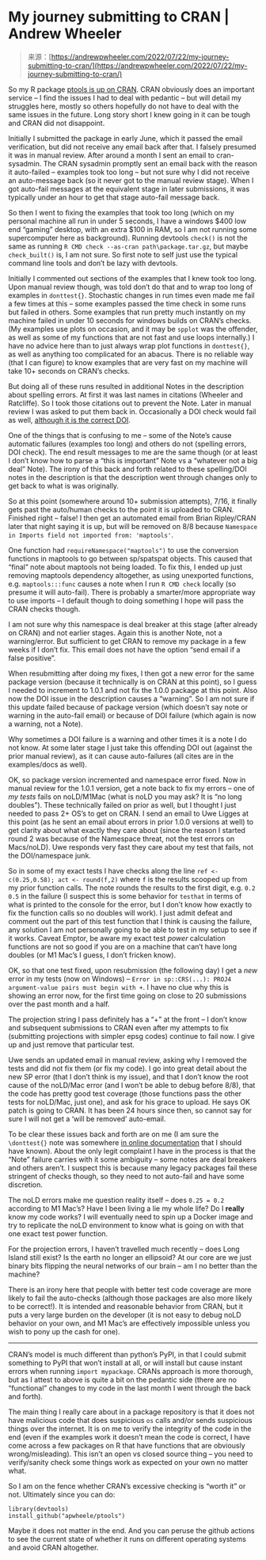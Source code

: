 <!--yml
category: 未分类
date: 2024-05-27 15:05:21
-->

# My journey submitting to CRAN | Andrew Wheeler

> 来源：[https://andrewpwheeler.com/2022/07/22/my-journey-submitting-to-cran/](https://andrewpwheeler.com/2022/07/22/my-journey-submitting-to-cran/)

So my R package [ptools is up on CRAN](https://cran.r-project.org/package=ptools). CRAN obviously does an important service – I find the issues I had to deal with pedantic – but will detail my struggles here, mostly so others hopefully do not have to deal with the same issues in the future. Long story short I knew going in it can be tough and CRAN did not disappoint.

Initially I submitted the package in early June, which it passed the email verification, but did not receive any email back after that. I falsely presumed it was in manual review. After around a month I sent an email to cran-sysadmin. The CRAN sysadmin promptly sent an email back with the reason it auto-failed – examples took too long – but not sure why I did not receive an auto-message back (so it never got to the manual review stage). When I got auto-fail messages at the equivalent stage in later submissions, it was typically under an hour to get that stage auto-fail message back.

So then I went to fixing the examples that took too long (which on my personal machine all run in under 5 seconds, I have a windows $400 low end “gaming” desktop, with an extra $100 in RAM, so I am not running some supercomputer here as background). Running devtools `check()` is not the same as running `R CMD check --as-cran path\package.tar.gz`, but maybe `check_built()` is, I am not sure. So first note to self just use the typical command line tools and don’t be lazy with devtools.

Initially I commented out sections of the examples that I knew took too long. Upon manual review though, was told don’t do that and to wrap too long of examples in `donttest{}`. Stochastic changes in run times even made me fail a few times at this – some examples passed the time check in some runs but failed in others. Some examples that run pretty much instantly on my machine failed in under 10 seconds for windows builds on CRAN’s checks. (My examples use plots on occasion, and it may be `spplot` was the offender, as well as some of my functions that are not fast and use loops internally.) I have no advice here than to just always wrap plot functions in `donttest{}`, as well as anything too complicated for an abacus. There is no reliable way (that I can figure) to know examples that are very fast on my machine will take 10+ seconds on CRAN’s checks.

But doing all of these runs resulted in additional Notes in the description about spelling errors. At first it was last names in citations (Wheeler and Ratcliffe). So I took those citations out to prevent the Note. Later in manual review I was asked to put them back in. Occasionally a DOI check would fail as well, [although it is the correct DOI](https://onlinelibrary.wiley.com/doi/10.1002/jip.1449).

One of the things that is confusing to me – some of the Note’s cause automatic failures (examples too long) and others do not (spelling errors, DOI check). The end result messages to me are the same though (or at least I don’t know how to parse a “this is important” Note vs a “whatever not a big deal” Note). The irony of this back and forth related to these spelling/DOI notes in the description is that the description went through changes only to get back to what is was originally.

So at this point (somewhere around 10+ submission attempts), 7/16, it finally gets past the auto/human checks to the point it is uploaded to CRAN. Finished right – false! I then get an automated email from Brian Ripley/CRAN later that night saying it is up, but will be removed on 8/8 because `Namespace in Imports field not imported from: 'maptools'`.

One function had `requireNamespace("maptools")` to use the conversion functions in maptools to go between sp/spatspat objects. This caused that “final” note about maptools not being loaded. To fix this, I ended up just removing maptools dependency altogether, as using unexported functions, e.g. `maptools:::func` causes a note when I run `R CMD check` locally (so presume it will auto-fail). There is probably a smarter/more appropriate way to use imports – I default though to doing something I hope will pass the CRAN checks though.

I am not sure why this namespace is deal breaker at this stage (after already on CRAN) and not earlier stages. Again this is another Note, not a warning/error. But sufficient to get CRAN to remove my package in a few weeks if I don’t fix. This email does not have the option “send email if a false positive”.

When resubmitting after doing my fixes, I then got a new error for the same package version (because it technically is on CRAN at this point), so I guess I needed to increment to 1.0.1 and not fix the 1.0.0 package at this point. Also now the DOI issue in the description causes a “warning”. So I am not sure if this update failed because of package version (which doesn’t say note or warning in the auto-fail email) or because of DOI failure (which again is now a warning, not a Note).

Why sometimes a DOI failure is a warning and other times it is a note I do not know. At some later stage I just take this offending DOI out (against the prior manual review), as it can cause auto-failures (all cites are in the examples/docs as well).

OK, so package version incremented and namespace error fixed. Now in manual review for the 1.0.1 version, get a note back to fix my errors – one of *my tests* fails on noLD/M1Mac (what is noLD you may ask? It is “no long doubles”). These technically failed on prior as well, but I thought I just needed to pass 2+ OS’s to get on CRAN. I send an email to Uwe Ligges at this point (as he sent an email about errors in prior 1.0.0 versions at well) to get clarity about what exactly they care about (since the reason I started round 2 was because of the Namespace threat, not the test errors on Macs/noLD). Uwe responds very fast they care about my test that fails, not the DOI/namespace junk.

So in some of my exact tests I have checks along the line `ref <- c(0.25,0.58); act <- round(f,2)` where `f` is the results scooped up from my prior function calls. The note rounds the results to the first digit, e.g. `0.2 0.5` in the failure (I suspect this is some behavior for `testhat` in terms of what is printed to the console for the error, but I don’t know how exactly to fix the function calls so no doubles will work). I just admit defeat and comment out the part of this test function that I think is causing the failure, any solution I am not personally going to be able to test in my setup to see if it works. Caveat Emptor, be aware my exact test *power* calculation functions are not so good if you are on a machine that can’t have long doubles (or M1 Mac’s I guess, I don’t fricken know).

OK, so that one test fixed, upon resubmission (the following day) I get a *new* error in my tests (now on Windows) – `Error in sp::CRS(...): PROJ4 argument-value pairs must begin with +`. I have no clue why this is showing an error now, for the first time going on close to 20 submissions over the past month and a half.

The projection string I pass definitely has a “+” at the front – I don’t know and subsequent submissions to CRAN even after my attempts to fix (submitting projections with simpler epsg codes) continue to fail now. I give up and just remove that particular test.

Uwe sends an updated email in manual review, asking why I removed the tests and did not fix them (or fix my code). I go into great detail about the new SP error (that I don’t think is my issue), and that I don’t know the root cause of the noLD/Mac error (and I won’t be able to debug before 8/8), that the code has pretty good test coverage (those functions pass the other tests for noLD/Mac, just one), and ask for his grace to upload. He says OK patch is going to CRAN. It has been 24 hours since then, so cannot say for sure I will not get a ‘will be removed’ auto-email.

To be clear these issues back and forth are on me (I am sure the `\donttest{}` note was somewhere [in online documentation](https://r-pkgs.org/) that I should have known). About the only legit complaint I have in the process is that the “Note” failure carries with it some ambiguity – some notes are deal breakers and others aren’t. I suspect this is because many legacy packages fail these stringent of checks though, so they need to not auto-fail and have some discretion.

The noLD errors make me question reality itself – does `0.25 = 0.2` according to M1 Mac’s? Have I been living a lie my whole life? Do I **really** know my code works? I will eventually need to spin up a Docker image and try to replicate the noLD environment to know what is going on with that one exact test power function.

For the projection errors, I haven’t travelled much recently – does Long Island still exist? Is the earth no longer an ellipsoid? At our core are we just binary bits flipping the neural networks of our brain – am I no better than the machine?

There is an irony here that people with better test code coverage are more likely to fail the auto-checks (although those packages are also more likely to be correct!). It is intended and reasonable behavior from CRAN, but it puts a very large burden on the developer (it is not easy to debug noLD behavior on your own, and M1 Mac’s are effectively impossible unless you wish to pony up the cash for one).

* * *

CRAN’s model is much different than python’s PyPI, in that I could submit something to PyPI that won’t install at all, or will install but cause instant errors when running `import mypackage`. CRANs approach is more thorough, but as I attest to above is quite a bit on the pedantic side (there are no “functional” changes to my code in the last month I went through the back and forth).

The main thing I really care about in a package repository is that it does not have malicious code that does suspicious `os` calls and/or sends suspicious things over the internet. It is on me to verify the integrity of the code in the end (even if the examples work it doesn’t mean the code is correct, I have come across a few packages on R that have functions that are obviously wrong/misleading). This isn’t an open vs closed source thing – you need to verify/sanity check some things work as expected on your own no matter what.

So I am on the fence whether CRAN’s excessive checking is “worth it” or not. Ultimately since you can do:

```
library(devtools)
install_github("apwheele/ptools")
```

Maybe it does not matter in the end. And you can peruse the github actions to see the current state of whether it runs on different operating systems and avoid CRAN altogether.